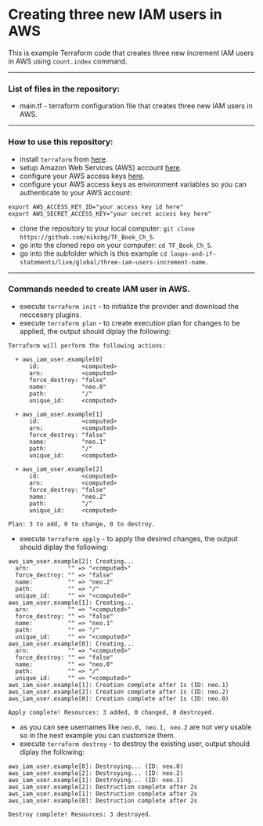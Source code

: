 # Creating three new IAM users in AWS

This is example Terraform code that creates three new increment IAM users in AWS using `count.index` command. 

-----------------------------------------------------------------------------------------------------------------------
### List of files in the repository:
- main.tf - terraform configuration file that creates three new IAM users in AWS.

----------------------------------------------------------------------------------------------------------------------
### How to use this repository:
- install `terraform` from [here](https://www.terraform.io/downloads.html).
- setup Amazon Web Services (AWS) account [here](https://aws.amazon.com/).
- configure your AWS access keys [here](https://docs.aws.amazon.com/general/latest/gr/aws-sec-cred-types.html#access-keys-and-secret-access-keys).
- configure your AWS access keys as environment variables so you can authenticate to your AWS account:

```
export AWS_ACCESS_KEY_ID="your access key id here"
export AWS_SECRET_ACCESS_KEY="your secret access key here"
```
   
- clone the repository to your local computer: `git clone https://github.com/nikcbg/TF_Book_Ch_5`.
- go into the cloned repo on your computer: `cd TF_Book_Ch_5`.
- go into the subfolder which is this example `cd loops-and-if-statements/live/global/three-iam-users-increment-name`.

------------------------------------------------------------------------------------------------------------------
### Commands needed to create IAM user in AWS.

- execute `terraform init` - to initialize the provider and download the neccesery plugins.
- execute `terraform plan` - to create execution plan for changes to be applied, the output should diplay the following:

```
Terraform will perform the following actions:

  + aws_iam_user.example[0]
      id:            <computed>
      arn:           <computed>
      force_destroy: "false"
      name:          "neo.0"
      path:          "/"
      unique_id:     <computed>

  + aws_iam_user.example[1]
      id:            <computed>
      arn:           <computed>
      force_destroy: "false"
      name:          "neo.1"
      path:          "/"
      unique_id:     <computed>

  + aws_iam_user.example[2]
      id:            <computed>
      arn:           <computed>
      force_destroy: "false"
      name:          "neo.2"
      path:          "/"
      unique_id:     <computed>

Plan: 3 to add, 0 to change, 0 to destroy.

```
- execute `terraform apply` - to apply the desired changes, the output should diplay the following:

```
aws_iam_user.example[2]: Creating...
  arn:           "" => "<computed>"
  force_destroy: "" => "false"
  name:          "" => "neo.2"
  path:          "" => "/"
  unique_id:     "" => "<computed>"
aws_iam_user.example[1]: Creating...
  arn:           "" => "<computed>"
  force_destroy: "" => "false"
  name:          "" => "neo.1"
  path:          "" => "/"
  unique_id:     "" => "<computed>"
aws_iam_user.example[0]: Creating...
  arn:           "" => "<computed>"
  force_destroy: "" => "false"
  name:          "" => "neo.0"
  path:          "" => "/"
  unique_id:     "" => "<computed>"
aws_iam_user.example[1]: Creation complete after 1s (ID: neo.1)
aws_iam_user.example[2]: Creation complete after 1s (ID: neo.2)
aws_iam_user.example[0]: Creation complete after 1s (ID: neo.0)

Apply complete! Resources: 3 added, 0 changed, 0 destroyed.

```
- as you can see usernames like `neo.0, neo.1, neo.2` are not very usable so in the next example you can customize them.  
- execute `terraform destroy` - to destroy the existing user, output should diplay the following:

```
aws_iam_user.example[0]: Destroying... (ID: neo.0)
aws_iam_user.example[2]: Destroying... (ID: neo.2)
aws_iam_user.example[1]: Destroying... (ID: neo.1)
aws_iam_user.example[2]: Destruction complete after 2s
aws_iam_user.example[1]: Destruction complete after 2s
aws_iam_user.example[0]: Destruction complete after 2s

Destroy complete! Resources: 3 destroyed.
```



